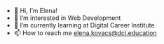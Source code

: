 - 👋 Hi, I’m Elena!
- 👀 I’m interested in Web Development
- 🌱 I’m currently learning at Digital Career Institute
- 📫 How to reach me elena.kovacs@dci.education

<!---
elenakovacs/elenakovacs is a ✨ special ✨ repository because its `README.md` (this file) appears on your GitHub profile.
You can click the Preview link to take a look at your changes.
--->
